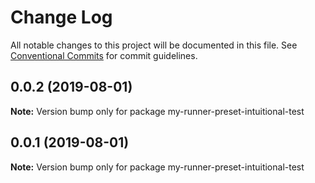 # Change Log

All notable changes to this project will be documented in this file.
See [Conventional Commits](https://conventionalcommits.org) for commit guidelines.

## 0.0.2 (2019-08-01)

**Note:** Version bump only for package my-runner-preset-intuitional-test

## 0.0.1 (2019-08-01)

**Note:** Version bump only for package my-runner-preset-intuitional-test
